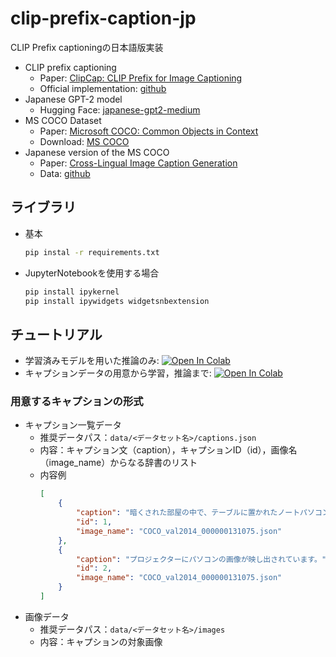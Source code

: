 # clip-prefix-caption-jp
CLIP Prefix captioningの日本語版実装
- CLIP prefix captioning
    - Paper: [ClipCap: CLIP Prefix for Image Captioning](https://arxiv.org/abs/2111.09734)
    - Official implementation: [github](https://github.com/rmokady/CLIP_prefix_caption)
- Japanese GPT-2 model
    - Hugging Face: [japanese-gpt2-medium](https://huggingface.co/rinna/japanese-gpt2-medium)
- MS COCO Dataset
    - Paper: [Microsoft COCO: Common Objects in Context](https://arxiv.org/abs/1405.0312)
    - Download: [MS COCO](https://cocodataset.org/#download)
- Japanese version of the MS COCO
    - Paper: [Cross-Lingual Image Caption Generation](https://aclanthology.org/P16-1168/)
    - Data: [github](https://github.com/yahoojapan/YJCaptions)

## ライブラリ
- 基本
    ```bash
    pip instal -r requirements.txt
    ```
- JupyterNotebookを使用する場合
    ```bash
    pip install ipykernel
    pip install ipywidgets widgetsnbextension
    ```

## チュートリアル
- 学習済みモデルを用いた推論のみ: [![Open In Colab](https://colab.research.google.com/assets/colab-badge.svg)](https://colab.research.google.com/github/ohashi56225/clip-prefix-caption-jp/blob/master/notebooks/sfc_tutorial.ipynb)
- キャプションデータの用意から学習，推論まで: [![Open In Colab](https://colab.research.google.com/assets/colab-badge.svg)](https://colab.research.google.com/github/ohashi56225/clip-prefix-caption-jp/blob/master/notebooks/tutorial.ipynb)
### 用意するキャプションの形式
- キャプション一覧データ
    - 推奨データパス：`data/<データセット名>/captions.json`
    - 内容：キャプション文（caption），キャプションID（id），画像名（image_name）からなる辞書のリスト
    - 内容例
        ```json
        [
            {
                "caption": "暗くされた部屋の中で、テーブルに置かれたノートパソコンのモニター画面が壁の大きなスクリーンに映し出されています。", 
                "id": 1, 
                "image_name": "COCO_val2014_000000131075.json"
            }, 
            {
                "caption": "プロジェクターにパソコンの画像が映し出されています。", 
                "id": 2, 
                "image_name": "COCO_val2014_000000131075.json"
            }
        ]
        ```
- 画像データ
    - 推奨データパス：`data/<データセット名>/images`
    - 内容：キャプションの対象画像